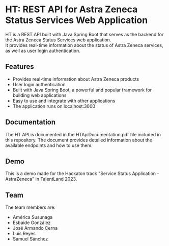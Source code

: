 # HT: REST API for Astra Zeneca Status Services Web Application
HT is a REST API built with Java Spring Boot that serves as the backend for the Astra Zeneca Status Services web application.  
It provides real-time information about the status of Astra Zeneca services, as well as user login authentication.

## Features
* Provides real-time information about Astra Zeneca products
* User login authentication
* Built with Java Spring Boot, a powerful and popular framework for building web applications
* Easy to use and integrate with other applications
* The application runs on localhost:3000

## Documentation
The HT API is documented in the HTApiDocumentation.pdf file included in this repository. The document provides detailed information about the available endpoints and how to use them.

## Demo
This is a demo made for the Hackaton track "Service Status Application - AstraZeneca" in TalentLand 2023.

## Team
The team members are:

* América Susunaga
* Esbaide González
* José Armando Cerna
* Luis Reyes
* Samuel Sánchez
